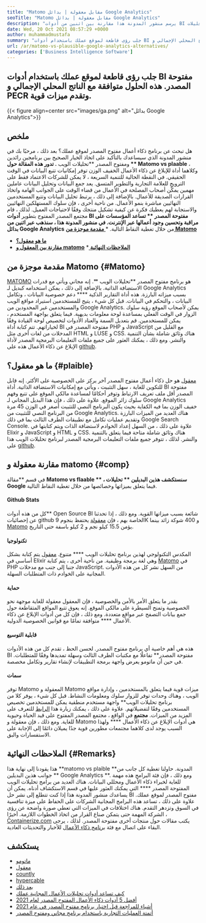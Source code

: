 ```yaml
---
title: "Matomo مقابل معقولة | بدائل Google Analytics" 
seoTitle: "Matomo مقابل معقولة | بدائل Google Analytics" 
description: "يرسم منشور المدونة هذا مقارنة بين اثنين من أدوات BI مفتوحة المصدر والتي تعتبر بدائل تحليلات Google. كلا البرنامجين مجاني ومستضيف ذاتيا." 
date: Wed, 20 Oct 2021 08:57:29 +0000
author: muhammadmustafa
summary: "جلب رؤى قاطعة لموقع عملك باستخدام أدوات BI مفتوحة المصدر. هذه الحلول متوافقة مع الناتج المحلي الإجمالي و PECR وتقدم ميزات قوية." 
url: /ar/matomo-vs-plausible-google-analytics-alternatives/
categories: ['Business Intelligence Software']
---
```


## جلب رؤى قاطعة لموقع عملك باستخدام أدوات BI مفتوحة المصدر. هذه الحلول متوافقة مع الناتج المحلي الإجمالي و PECR وتقدم ميزات قوية.

{{< figure align=center src="images/ga.png" alt="بدائل Google Analytics">}}


## ملخص
هل تبحث عن برنامج ذكاء أعمال مفتوح المصدر لموقع عملك؟ بعد ذلك ، مرحبًا بك في منشور المدونة الذي سيساعدك بالتأكيد على اتخاذ الخيار الصحيح بين برنامجين رائدين ومفتوح المصدر **تحليلات الويب **. تدور هذه المقالة حول ** Matomo vs plaable**  ، وكلاهما أداة للإبلاغ عن ذكاء الأعمال الخفيف الوزن توفر إمكانيات تتبع البيانات في الوقت الحقيقي. في النقطة الحالية للتنمية السريعة ، لا يمكن للشركات الاعتماد فقط على الترويج للعلامة التجارية والتطوير المتسق. يعد جمع البيانات وتحليل البيانات عاملين مهمين يمكّن أصحاب المصلحة في الأعمال من قضاء الوقت على الجوانب الهامة واتخاذ القرارات الصديقة للأعمال. بالإضافة إلى ذلك ، يرتبط تحليل البيانات وتتبع المستخدمين النهائيين مباشرة بنمو الأعمال.
من ناحية أخرى ، فإن سلوك المستهلكين النهائيين والاستجابة لهم يعطيك فكرة عن كيفية تشكيل منتجك وفقًا لاحتياجات العميل. لذلك ، قام مجتمع المصدر المفتوح بتطوير **أدوات BI مفتوحة المصدر ** تساعد المؤسسات على مراقبة وتحسين وجود أعمالها عبر الإنترنت. في منشور المدونة هذا ، سنذهب عبر اثنين من بدائل Google Analytics**  من خلال تغطية النقاط التالية.
  *[ **مقدمة موجزة من Matomo** ][1]
  * **[ما هو معقول؟][2]**
  * **[مقارنة بين المعقول و matomo][3]**
  *[ **الملاحظات النهائية** ][4]

## مقدمة موجزة من Matomo   {#Matomo}
[MATOMO][5] هو برنامج مفتوح المصدر **تحليلات الويب **. إنه مجاني ويأتي مع قدرات الاستضافة الذاتية. بالإضافة إلى ذلك ، يمكن استخدامه كبديل لـ Google Analytics بسبب ميزاته البارزة. هذه أداة التقارير الذكية ****  دعم خصوصية البيانات ، وتكامل البيانات ، والتحكم في البيانات. قبل كل شيء ، يتيح للمستخدمين استيراد مواقع الويب والمستخدمين غير المحدودين من Google Analytics. يمكن لأصحاب الموقع رؤية سلوك الزوار في الوقت الفعلي بمساعدة لوحة معلومات بديهية. فيما يتعلق بواجهة المستخدم ، يمكن للمستخدمين. قم بتعديل السمة والعناد الأدوات لتخصيص لوحة القيادة وفقًا لخياراتهم. تتم كتابة أداة BI مفتوحة المصدر في PHP و JavaScript مع القليل من المدخلات من لغات أخرى مثل HTML و LUSE و CSS. هناك وثائق شاملة بشأن التنمية والنشر. ومع ذلك ، يمكنك العثور على جميع ملفات التعليمات البرمجية المصدر لأداة الإبلاغ عن ذكاء الأعمال هذه على [github][6].

## ما هو معقول؟   {#plaible}
[معقول][7] هو حل ذكاء أعمال مفتوح المصدر آخر يركز على الخصوصية على الأكثر. إنه قابل للتكوين للغاية ، سهل التثبيت ، ويأتي مع إمكانيات الاستضافة الذاتية. أداة BI مفتوحة المصدر أقل ملف تعريف الارتباط وتوفر أحكامًا لمساعدة مالكي الموقع على تتبع وفهم سلوك زائر الموقع. علاوة على ذلك ، فإن هذا البديل المجاني لـ Google Analytics خفيف الوزن بما فيه الكفاية بحيث يكون البرنامج النصي للتثبيت أصغر في الوزن 45 مرة من البرنامج النصي للتثبيت من Google Analytics. هناك العديد من الميزات البارزة وتقديم عمليات تكامل مع تطبيقات الطرف الثالث بما في ذلك Google Search Console. علاوة على ذلك ، من السهل إعداد الخوادم لاستضافة الذات ويتم كتابتها في Elixir و JavaScript و HTML و CSS. هناك وثائق شاملة متاحة فيما يتعلق بالتنمية والنشر. لذلك ، تتوفر جميع ملفات التعليمات البرمجية المصدر لبرنامج تحليلات الويب هذا على [github][8].

## مقارنة معقولة و matomo   {#comp}
في قسم **مقالة  **Matomo vs flaable **  ، سنستكشف هذين البديلين ** تحليلات Google**  فيما يتعلق بميزاتها وخصائصها من خلال تغطية النقاط التالية.

#### Github Stats
كل من هذه أدوات** Open Source BI شائعة بسبب ميزاتها القوية. ومع ذلك ، إذا تحدثنا عن إحصائيات github الخاصة بهم ، فإن [معقولة][7] يحتفظ بنجوم 9K و 400 شوكة زائد بينما [Matomo][5] يؤمن 15.5 كيلو نجم و 2 كيلو باسفة حتى التاريخ.

#### تكنولوجيا
المكدس التكنولوجي لهذين برنامج تحليلات الويب **** متنوع. [معقول][7] يتم كتابة بشكل أساسي في Elixir وهي لغة برمجة وظيفية. من ناحية أخرى ، يتم كتابة [Matomo][5] في PHP جنبا إلى جنب مع مدخلات JavaScript. من السهل نشر كل من هذه الأدوات المجانية على الخوادم ذات المتطلبات السهلة.

#### حماية
بقدر ما يتعلق الأمر بالأمن والخصوصية ، فإن المعقول معقولة للغاية موجهة نحو الخصوصية وتمنح السيطرة على مالكي الموقع. إنه يعوق تتبع المواقع المتقاطعة حول جمع بيانات التصفح عبر مواقع متعددة. ومع ذلك ، فإن كل من أدوات الإبلاغ عن ذكاء الأعمال **** متوافقة تمامًا مع قوانين الخصوصية الدولية.

#### قابلية التوسيع
هذه هي أهم خاصية أي برنامج مفتوح المصدر. لحسن الحظ ، تقدم كل من هذه الأدوات BI مفتوحة المصدر** تفاعلًا مع مكتبات الطرف الثالث وسهلة تمديدها وفقًا للمتطلبات. في حين أن ماتومو يعرض واجهة برمجة التطبيقات لإنشاء تقارير وتكامل مخصصة.

#### سمات
توفر Matomo المعقولة و Matomo ميزات قوية فيما يتعلق بالمستخدمين ، وإدارة مواقع الويب ، وهناك وحدات توفر للزوار سلوك ومعلومات النشاط. قبل كل شيء ، يوفر كلا من برنامج تحليلات الويب** واجهة مستخدم منطقية يمكن للمستخدمين تخصيص المستخدمين وفقًا لتفضيلاتهم. علاوة على ذلك ، يمكنك زيارة هذا [الرابط][9] للتعرف على المزيد من الميزات.
**مجتمع**
في الواقع ، مجتمع المصدر المفتوح على قيد الحياة وحيوية للغاية. ومع ذلك ، فإن معقولة و Matomo هي أدوات الإبلاغ عن ذكاء الأعمال **** ولهذا السبب يوجد لدى كلاهما مجتمعات مطورين قوية جدًا يميلان دائمًا إلى الإجابة على الاستفسارات والبق.

## الملاحظات النهائية   {#Remarks}
هذا يقودنا إلى نهاية هذا **matomo vs plaible  **المدونة. حاولنا تغطية كل جانب من جوانب هذين البديلين **  Google Analytics **. ومع ذلك ، فإن فئة البرامج هذه مهمة للغاية لخبراء ذكاء الأعمال ومحللي البيانات. هناك العديد من برامج تحليلات الويب المفتوحة المصدر ****  التي يمكنك العثور عليها في قسم الاستكشاف أدناه. يمكن أن يساعدك منشور المدونة هذا إذا كنت تتطلع إلى نشر حل BI مفتوح المصدر لموقع عملك. علاوة على ذلك ، تساعد هذه البرامج المجانية الشركات على الحفاظ على ميزة تنافسية في السوق وتزدهر التقدم. هناك اختلافات في الميزات التي تعطي صورة واضحة عن رؤى الشركة المهمة حتى يتمكن صناع القرار من اتخاذ الخطوات اللازمة.
أخيرًا ، [Containerize.com][10] يكتب مقالات حول منتجات أخرى مفتوحة المصدر. لذلك ، يرجى البقاء على اتصال مع فئة [برنامج ذكاء الأعمال][9] للأخبار والتحديثات العادية.

## يستكشف
  * [ماتومو][11]
  * [معقول][12]
  * [countly][13]
  * [hypercable][14]
  * [بعد ذلك][15]
  * [كيف تساعد أدوات تحليلات الأعمال المجانية عملك][16]
  * [أفضل 5 أدوات ذكاء الأعمال المفتوح المصدر لعام 2021][17]
  * [أشياء للمراجعة قبل اختيار برنامج مفتوح المصدر في عام 2021][18]
  * [أتمتة العمليات التجارية باستخدام برنامج مجاني ومفتوح المصدر][19]

  
[1]: #Matomo
[2]: #Plausible
[3]: #comp
[4]: #remarks
[5]: https://products.containerize.com/business-intelligence/matomo/
[6]: https://github.com/matomo-org/matomo
[7]: https://products.containerize.com/business-intelligence/plausible/
[8]: https://github.com/plausible/analytics
[9]: https://products.containerize.com/business-intelligence/
[10]: https://www.containerize.com/
[11]: https://products.containerize.com/business-intelligence/matomo
[12]: https://products.containerize.com/business-intelligence/plausible
[13]: https://products.containerize.com/business-intelligence/countly
[14]: https://products.containerize.com/business-intelligence/hypercable
[15]: https://products.containerize.com/business-intelligence/posthog
[16]: https://blog.containerize.com/2021/03/12/how-free-business-analytics-tools-assist-your-business/
[17]: https://blog.containerize.com/business-intelligence-software/top-5-open-source-business-intelligence-solutions-of-2021/
[18]: https://blog.containerize.com/cmdb-software/things-to-review-before-opting-open-source-software-in-2021/
[19]: https://blog.containerize.com/blogging/automate-business-operations-using-open-source-software/
